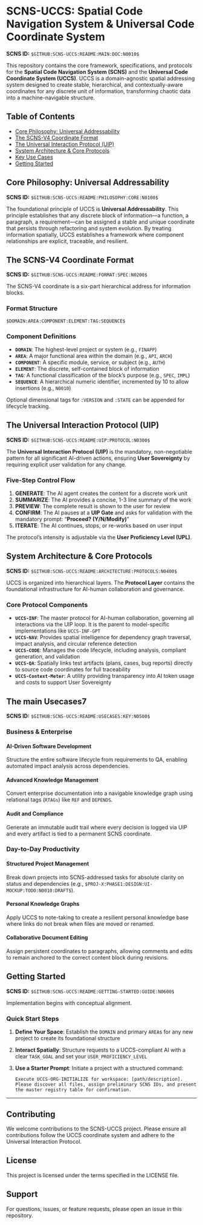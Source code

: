 # SCNS-UCCS: Spatial Code Navigation System & Universal Code Coordinate System

**SCNS ID:** `$GITHUB:SCNS-UCCS:README:MAIN:DOC:N0010$`

This repository contains the core framework, specifications, and protocols for the **Spatial Code Navigation System (SCNS)** and the **Universal Code Coordinate System (UCCS)**. UCCS is a domain-agnostic spatial addressing system designed to create stable, hierarchical, and contextually-aware coordinates for any discrete unit of information, transforming chaotic data into a machine-navigable structure.

## Table of Contents

- [Core Philosophy: Universal Addressability](#core-philosophy-universal-addressability)
- [The SCNS-V4 Coordinate Format](#the-scns-v4-coordinate-format)
- [The Universal Interaction Protocol (UIP)](#the-universal-interaction-protocol-uip)
- [System Architecture & Core Protocols](#system-architecture--core-protocols)
- [Key Use Cases](#key-use-cases)
- [Getting Started](#getting-started)

## Core Philosophy: Universal Addressability

**SCNS ID:** `$GITHUB:SCNS-UCCS:README:PHILOSOPHY:CORE:N0100$`

The foundational principle of UCCS is **Universal Addressability**. This principle establishes that any discrete block of information—a function, a paragraph, a requirement—can be assigned a stable and unique coordinate that persists through refactoring and system evolution. By treating information spatially, UCCS establishes a framework where component relationships are explicit, traceable, and resilient.

## The SCNS-V4 Coordinate Format

**SCNS ID:** `$GITHUB:SCNS-UCCS:README:FORMAT:SPEC:N0200$`

The SCNS-V4 coordinate is a six-part hierarchical address for information blocks.

### Format Structure

```
$DOMAIN:AREA:COMPONENT:ELEMENT:TAG:SEQUENCE$
```

### Component Definitions

- **`DOMAIN`**: The highest-level project or system (e.g., `FINAPP`)
- **`AREA`**: A major functional area within the domain (e.g., `API`, `ARCH`)
- **`COMPONENT`**: A specific module, service, or subject (e.g., `AUTH`)
- **`ELEMENT`**: The discrete, self-contained block of information
- **`TAG`**: A functional classification of the block’s purpose (e.g., `SPEC`, `IMPL`)
- **`SEQUENCE`**: A hierarchical numeric identifier, incremented by 10 to allow insertions (e.g., `N0010`)

Optional dimensional tags for `:VERSION` and `:STATE` can be appended for lifecycle tracking.

## The Universal Interaction Protocol (UIP)

**SCNS ID:** `$GITHUB:SCNS-UCCS:README:UIP:PROTOCOL:N0300$`

The **Universal Interaction Protocol (UIP)** is the mandatory, non-negotiable pattern for all significant AI-driven actions, ensuring **User Sovereignty** by requiring explicit user validation for any change.

### Five-Step Control Flow

1. **GENERATE**: The AI agent creates the content for a discrete work unit
1. **SUMMARIZE**: The AI provides a concise, 1-3 line summary of the work
1. **PREVIEW**: The complete result is shown to the user for review
1. **CONFIRM**: The AI pauses at a **UIP Gate** and asks for validation with the mandatory prompt: “**Proceed? (Y/N/Modify)**”
1. **ITERATE**: The AI continues, stops, or re-works based on user input

The protocol’s intensity is adjustable via the **User Proficiency Level (UPL)**.

## System Architecture & Core Protocols

**SCNS ID:** `$GITHUB:SCNS-UCCS:README:ARCHITECTURE:PROTOCOLS:N0400$`

UCCS is organized into hierarchical layers. The **Protocol Layer** contains the foundational infrastructure for AI-human collaboration and governance.

### Core Protocol Components

- **`UCCS-INF`**: The master protocol for AI-human collaboration, governing all interactions via the UIP loop. It is the parent to model-specific implementations like `UCCS-INF-GPT`
- **`UCCS-NAV`**: Provides spatial intelligence for dependency graph traversal, impact analysis, and circular reference detection
- **`UCCS-CODE`**: Manages the code lifecycle, including analysis, compliant generation, and validation
- **`UCCS-QA`**: Spatially links test artifacts (plans, cases, bug reports) directly to source code coordinates for full traceability
- **`UCCS-Context-Meter`**: A utility providing transparency into AI token usage and costs to support User Sovereignty

## The main Usecases7
 
**SCNS ID:** `$GITHUB:SCNS-UCCS:README:USECASES:KEY:N0500$`

### Business & Enterprise

#### AI-Driven Software Development

Structure the entire software lifecycle from requirements to QA, enabling automated impact analysis across dependencies.

#### Advanced Knowledge Management

Convert enterprise documentation into a navigable knowledge graph using relational tags (`RTAGs`) like `REF` and `DEPENDS`.

#### Audit and Compliance

Generate an immutable audit trail where every decision is logged via UIP and every artifact is tied to a permanent SCNS coordinate.

### Day-to-Day Productivity

#### Structured Project Management

Break down projects into SCNS-addressed tasks for absolute clarity on status and dependencies (e.g., `$PROJ-X:PHASE1:DESIGN:UI-MOCKUP:TODO:N0010:DRAFT$`).

#### Personal Knowledge Graphs

Apply UCCS to note-taking to create a resilient personal knowledge base where links do not break when files are moved or renamed.

#### Collaborative Document Editing

Assign persistent coordinates to paragraphs, allowing comments and edits to remain anchored to the correct content block during revisions.

## Getting Started

**SCNS ID:** `$GITHUB:SCNS-UCCS:README:GETTING-STARTED:GUIDE:N0600$`

Implementation begins with conceptual alignment.

### Quick Start Steps

1. **Define Your Space**: Establish the `DOMAIN` and primary `AREA`s for any new project to create its foundational structure
1. **Interact Spatially**: Structure requests to a UCCS-compliant AI with a clear `TASK_GOAL` and set your `USER_PROFICIENCY_LEVEL`
1. **Use a Starter Prompt**: Initiate a project with a structured command:
   
   ```
   Execute UCCS-ORG-INITIALIZE for workspace: [path/description].
   Please discover all files, assign preliminary SCNS IDs, and present the master registry table for confirmation.
   ```

-----

## Contributing

We welcome contributions to the SCNS-UCCS project. Please ensure all contributions follow the UCCS coordinate system and adhere to the Universal Interaction Protocol.

## License

This project is licensed under the terms specified in the LICENSE file.

## Support

For questions, issues, or feature requests, please open an issue in this repository.